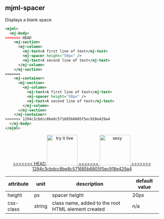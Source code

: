 ## mjml-spacer

Displays a blank space.

```xml
<mjml>
  <mj-body>
<<<<<<< HEAD
    <mj-section>
      <mj-column>
        <mj-text>A first line of text</mj-text>
        <mj-spacer height="50px" />
        <mj-text>A second line of text</mj-text>
      </mj-column>
    </mj-section>
=======
    <mj-container>
      <mj-section>
        <mj-column>
          <mj-text>A first line of text</mj-text>
          <mj-spacer height="50px" />
          <mj-text>A second line of text</mj-text>
        </mj-column>
      </mj-section>
    </mj-container>
>>>>>>> 1294c3cbdcc8be8c571685b6805f5ec918e429a4
  </mj-body>
</mjml>
```

<p align="center">
  <a href="https://mjml.io/try-it-live/components/spacer">
<<<<<<< HEAD
    <img width="100px" src="https://mjml.io/assets/img/svg/TRYITLIVE.svg" alt="try it live" />
=======
    <img width="100px" src="http://imgh.us/TRYITLIVE.svg" alt="sexy" />
>>>>>>> 1294c3cbdcc8be8c571685b6805f5ec918e429a4
  </a>
</p>

attribute                   | unit        | description                    | default value
----------------------------|-------------|--------------------------------|------------------------------
height                      | px          | spacer height                  | 20px
css-class                   | string      | class name, added to the root HTML element created | n/a
